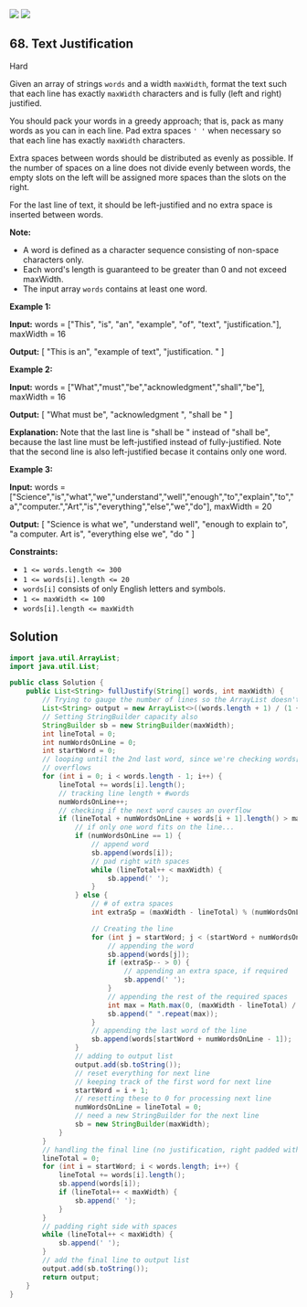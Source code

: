 [![](https://img.shields.io/github/stars/javadev/LeetCode-in-Java?label=Stars&style=flat-square)](https://github.com/javadev/LeetCode-in-Java)
[![](https://img.shields.io/github/forks/javadev/LeetCode-in-Java?label=Fork%20me%20on%20GitHub%20&style=flat-square)](https://github.com/javadev/LeetCode-in-Java/fork)

## 68\. Text Justification

Hard

Given an array of strings `words` and a width `maxWidth`, format the text such that each line has exactly `maxWidth` characters and is fully (left and right) justified.

You should pack your words in a greedy approach; that is, pack as many words as you can in each line. Pad extra spaces `' '` when necessary so that each line has exactly `maxWidth` characters.

Extra spaces between words should be distributed as evenly as possible. If the number of spaces on a line does not divide evenly between words, the empty slots on the left will be assigned more spaces than the slots on the right.

For the last line of text, it should be left-justified and no extra space is inserted between words.

**Note:**

*   A word is defined as a character sequence consisting of non-space characters only.
*   Each word's length is guaranteed to be greater than 0 and not exceed maxWidth.
*   The input array `words` contains at least one word.

**Example 1:**

**Input:** words = ["This", "is", "an", "example", "of", "text", "justification."], maxWidth = 16

**Output:** [ "This is an", "example of text", "justification. " ]

**Example 2:**

**Input:** words = ["What","must","be","acknowledgment","shall","be"], maxWidth = 16

**Output:** [ "What must be", "acknowledgment ", "shall be " ]

**Explanation:** Note that the last line is "shall be " instead of "shall be", because the last line must be left-justified instead of fully-justified. Note that the second line is also left-justified becase it contains only one word.

**Example 3:**

**Input:** words = ["Science","is","what","we","understand","well","enough","to","explain","to","a","computer.","Art","is","everything","else","we","do"], maxWidth = 20

**Output:** [ "Science is what we", "understand well", "enough to explain to", "a computer. Art is", "everything else we", "do " ]

**Constraints:**

*   `1 <= words.length <= 300`
*   `1 <= words[i].length <= 20`
*   `words[i]` consists of only English letters and symbols.
*   `1 <= maxWidth <= 100`
*   `words[i].length <= maxWidth`

## Solution

```java
import java.util.ArrayList;
import java.util.List;

public class Solution {
    public List<String> fullJustify(String[] words, int maxWidth) {
        // Trying to gauge the number of lines so the ArrayList doesn't need to resize
        List<String> output = new ArrayList<>((words.length + 1) / (1 + maxWidth / 7));
        // Setting StringBuilder capacity also
        StringBuilder sb = new StringBuilder(maxWidth);
        int lineTotal = 0;
        int numWordsOnLine = 0;
        int startWord = 0;
        // looping until the 2nd last word, since we're checking words[i + 1] for
        // overflows
        for (int i = 0; i < words.length - 1; i++) {
            lineTotal += words[i].length();
            // tracking line length + #words
            numWordsOnLine++;
            // checking if the next word causes an overflow
            if (lineTotal + numWordsOnLine + words[i + 1].length() > maxWidth) {
                // if only one word fits on the line...
                if (numWordsOnLine == 1) {
                    // append word
                    sb.append(words[i]);
                    // pad right with spaces
                    while (lineTotal++ < maxWidth) {
                        sb.append(' ');
                    }
                } else {
                    // # of extra spaces
                    int extraSp = (maxWidth - lineTotal) % (numWordsOnLine - 1);

                    // Creating the line
                    for (int j = startWord; j < (startWord + numWordsOnLine - 1); j++) {
                        // appending the word
                        sb.append(words[j]);
                        if (extraSp-- > 0) {
                            // appending an extra space, if required
                            sb.append(' ');
                        }
                        // appending the rest of the required spaces
                        int max = Math.max(0, (maxWidth - lineTotal) / (numWordsOnLine - 1));
                        sb.append(" ".repeat(max));
                    }
                    // appending the last word of the line
                    sb.append(words[startWord + numWordsOnLine - 1]);
                }
                // adding to output list
                output.add(sb.toString());
                // reset everything for next line
                // keeping track of the first word for next line
                startWord = i + 1;
                // resetting these to 0 for processing next line
                numWordsOnLine = lineTotal = 0;
                // need a new StringBuilder for the next line
                sb = new StringBuilder(maxWidth);
            }
        }
        // handling the final line (no justification, right padded with spaces)
        lineTotal = 0;
        for (int i = startWord; i < words.length; i++) {
            lineTotal += words[i].length();
            sb.append(words[i]);
            if (lineTotal++ < maxWidth) {
                sb.append(' ');
            }
        }
        // padding right side with spaces
        while (lineTotal++ < maxWidth) {
            sb.append(' ');
        }
        // add the final line to output list
        output.add(sb.toString());
        return output;
    }
}
```